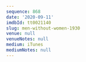 ```yaml
---
sequence: 868
date: '2020-09-11'
imdbId: tt0021140
slug: men-without-women-1930
venue: null
venueNotes: null
medium: iTunes
mediumNotes: null
---
```


